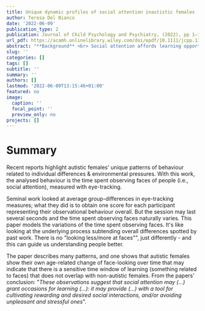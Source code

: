 ```yaml
---
title: Unique dynamic profiles of social attention inautistic females
author: Teresa Del Bianco
date: '2022-06-09'
publication_type: 2
publication: Journal of Child Psychology and Psychiatry, (2022), pp 1–13
url_pdf: https://acamh.onlinelibrary.wiley.com/doi/epdf/10.1111/jcpp.13630
abstract: "**Background** <br> Social attention affords learning opportunities across development and may contribute to individual differences in developmental trajectories, such as between male and female individuals, and in neurodevelopmental conditions, such as autism. <br> **Methods** <br> Using eye-tracking, we measured social attention in a large cohort of autistic (n=123) and nonautistic females (n=107), and autistic (n=330) and nonautistic males (n=204), aged 6–30 years. Using mixed Growth Curve Analysis, we modelled sex and diagnostic effects on the temporal dynamics of proportional looking time to three types of social stimuli (lean-static, naturalistic-static, and naturalistic-dynamic) and examined the link between individual differences and dimensional social and nonsocial autistic traits in autistic females and males. <br> **Results** <br> In the lean-static stimulus, average face-looking was higher in females than in males of both autistic and nonautistic groups. Differences in the dynamic pattern of face-looking were seen in autistic vs. nonautistic females, but not males, with face-looking peaking later in the trial in autistic females. In the naturalistic-dynamic stimulus, average face-looking was higher in females than in males of both groups; changes in the dynamic pattern of face looking were seen in autistic vs. nonautistic males, but not in females, with a steeper peak in nonautistic males. Lower average face-looking was associated with higher observer-measured autistic characteristics in autistic females, but not in males. <br> **Conclusions**  <br> Overall, we found stronger social attention in females to a similar degree in both autistic and nonautistic groups. Nonetheless, the dynamic profiles of social attention differed in different ways in autistic females and males compared to their nonautistic peers, and autistic traits predicted trends of average face-looking in autistic females. These findings support the role of social attention in the emergence of sex-related differences in autistic characteristics, suggesting an avenue to phenotypic stratification."
slug: ''
categories: []
tags: []
subtitle: ''
summary: ''
authors: []
lastmod: '2022-06-09T13:15:46+01:00'
featured: no
image:
  caption: ''
  focal_point: ''
  preview_only: no
projects: []
---
```


# Summary

Recent reports highlight autistic females' unique patterns of behaviour related to individual differences & environmental pressures. With this work, the analysed behaviour is the time spent observing faces of people (i.e., social attention), measured with eye-tracking. 

Seminal work looked at average group-differences in eye-tracking measures; what they did is to obtain one score for each participant representing their observational behaviour overall. But the session may last several seconds and the time spent observing faces naturally varies. This paper models the variations of the time spent observing faces. It's like looking at the underlying process subtending overall differences spotted by past work. There is no "looking less/more at faces"", just differently - and this can guide us understanding people better. 

The paper describes many patterns, and one shows that  autistic females show their own age-related change of face-looking over time that may indicate that there is a sensitive time window of learning (something related to faces) that does not overlap with non-autistic females. From the papers' conclusion: "*These observations suggest that social attention may (...) grant occasions for learning (...): it may provide (...) with a tool for cultivating rewarding and desired social interactions, and/or avoiding unpleasant and stressful ones*".
